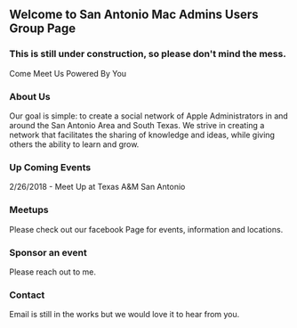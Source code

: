 ## Welcome to San Antonio Mac Admins Users Group Page


### This is still under construction, so please don't mind the mess.


Come Meet Us Powered By You


### About Us

Our goal is simple: to create a social network of Apple Administrators in and around the San Antonio Area and South Texas. We strive in creating a network that facilitates the sharing of knowledge and ideas, while giving others the ability to learn and grow. 


### Up Coming Events

2/26/2018 - Meet Up at Texas A&M San Antonio


### Meetups

Please check out our facebook Page for events, information and locations.


### Sponsor an event

Please reach out to me.

### Contact

Email is still in the works but we would love it to hear from you. 
